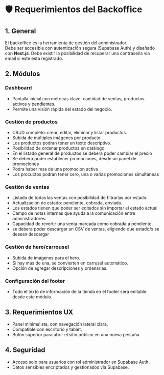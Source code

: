 # 🛡️ Requerimientos del Backoffice

## 1. General
El backoffice es la herramienta de gestión del administrador.  
Debe ser accesible con autenticación segura (Supabase Auth) y diseñado con **Next.js**.
Debe existir la posibilidad de recuperar una contraseña via email si este esta registrado.

## 2. Módulos
### Dashboard
- Pantalla inicial con métricas clave: cantidad de ventas, productos activos y pendientes.  
- Permite una visión rápida del estado del negocio.

### Gestión de productos
- CRUD completo: crear, editar, eliminar y listar productos.  
- Subida de múltiples imágenes por producto.
- Los productos podran tener un texto descriptivo.
- Posibilidad de ordenar productos en catálogo.
- En el listado general de productos se debera poder cambiar el precio
- Se debera poder establecer promociones, desde un panel de promociones
- Podra haber mas de una promocion activa
- Los procuctos podran tener cero, una o varias promociones simultaneas

### Gestión de ventas
- Listado de todas las ventas con posibilidad de filtrarlas por estado.  
- Actualización de estado: pendiente, cobrada, enviada.
- Los estados tienen que poder ser editados sin importar el estado actual
- Campo de notas internas que ayuda a la comunicación entre administradores.  
- Capacidad de revertir una venta marcada como cobrada a pendiente.
- se debera poder descargar un CSV de ventas, eligiendo que estado/s se desean descargar

### Gestión de hero/carrousel
- Subida de imágenes para el hero.  
- Si hay más de una, se convierten en carrusel automático.  
- Opción de agregar descripciones y ordenarlas.

### Configuración del footer
- Todo el texto de información de la tienda en el footer será editable desde este módulo.

## 3. Requerimientos UX
- Panel minimalista, con navegación lateral clara.  
- Compatible con escritorio y tablet.  
- Botón superior para abrir el sitio público en una nueva pestaña.

## 4. Seguridad
- Acceso solo para usuarios con rol administrador en Supabase Auth.  
- Datos sensibles encriptados y gestionados vía Supabase.
